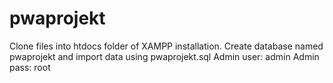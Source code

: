 # pwaprojekt
Clone files into htdocs folder of XAMPP installation.
Create database named pwaprojekt and import data using pwaprojekt.sql
Admin user: admin
Admin pass: root
